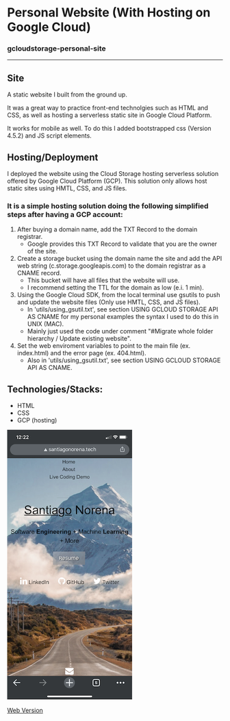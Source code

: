 # Personal Website (With Hosting on Google Cloud)

### gcloudstorage-personal-site
-----
## Site
A static website I built from the ground up.

It was a great way to practice front-end technolgies such as HTML and CSS, as well as hosting a serverless static site in Google Cloud Platform. 

It works for mobile as well. To do this I added bootstrapped css (Version 4.5.2) and JS script elements.

## Hosting/Deployment
I deployed the website using the Cloud Storage hosting serverless solution offered by Google Cloud Platform (GCP).
This solution only allows host static sites using HMTL, CSS, and JS files.

### It is a simple hosting solution doing the following simplified steps after having a GCP account:
1) After buying a domain name, add the TXT Record to the domain registrar.
    - Google provides this TXT Record to validate that you are the owner of the site.
2) Create a storage bucket using the domain name the site and add the API web string (c.storage.googleapis.com) to the domain registrar as a CNAME record.
    - This bucket will have all files that the website will use.
    - I recommend setting the TTL for the domain as low (e.i. 1 min).
3) Using the Google Cloud SDK, from the local terminal use gsutils to push and update the website files (Only use HMTL, CSS, and JS files). 
    - In 'utils/using_gsutil.txt', see section USING GCLOUD STORAGE API AS CNAME for my personal examples the syntax I used to do this in UNIX (MAC).
    - Mainly just used the code under comment "#Migrate whole folder hierarchy / Update existing website".
4) Set the web enviroment variables to point to the main file (ex. index.html) and the error page (ex. 404.html).
    - Also in 'utils/using_gsutil.txt', see section USING GCLOUD STORAGE API AS CNAME.

## Technologies/Stacks:
- HTML
- CSS
- GCP (hosting)

![Mobile Version](deployment/my_site-mobile.png) 

[Web Version](deployment/my_site-web.png)
